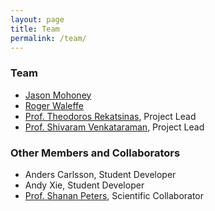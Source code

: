 ```yaml
---
layout: page
title: Team
permalink: /team/
---
```


### Team
* [Jason Mohoney](http://pages.cs.wisc.edu/~mohoney/)
* [Roger Waleffe](http://www.rogerwaleffe.com)
* [Prof. Theodoros Rekatsinas](https://thodrek.github.io), Project Lead
* [Prof. Shivaram Venkataraman](https://shivaram.org), Project Lead

### Other Members and Collaborators
* Anders Carlsson, Student Developer
* Andy Xie, Student Developer
* [Prof. Shanan Peters](http://strata.geology.wisc.edu), Scientific Collaborator
